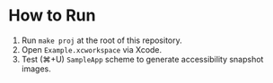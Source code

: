 # How to Run

1. Run `make proj` at the root of this repository.
1. Open `Example.xcworkspace` via Xcode.
1. Test (⌘+U) `SampleApp` scheme to generate accessibility snapshot images.
